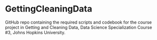 # GettingCleaningData
GitHub repo containing the required scripts and codebook for the course project in Getting and Cleaning Data, Data Science Specialization Course #3, Johns Hopkins University.
